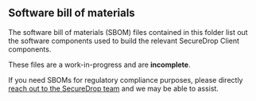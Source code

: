 ## Software bill of materials

The software bill of materials (SBOM) files contained in this folder list out
the software components used to build the relevant SecureDrop Client
components.

These files are a work-in-progress and are **incomplete**.

If you need SBOMs for regulatory compliance purposes, please directly
[reach out to the SecureDrop team](https://securedrop.org/help/) and we may be
able to assist.
